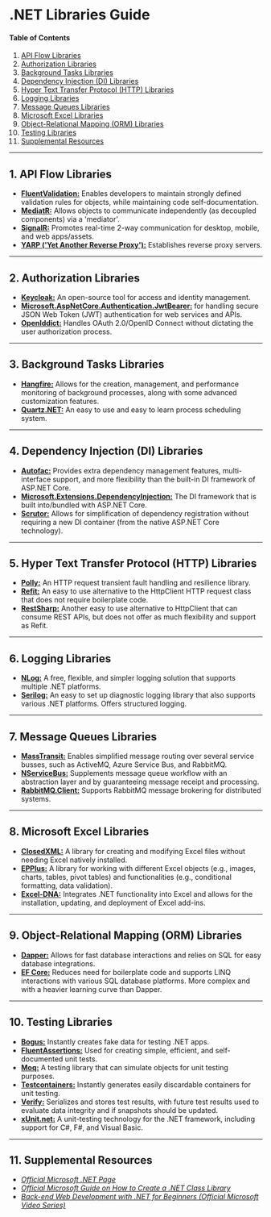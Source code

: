# .NET Libraries Guide
  
#### Table of Contents
1. [API Flow Libraries](#api-flow)
2. [Authorization Libraries](#auth)
3. [Background Tasks Libraries](#bg-tasks)
4. [Dependency Injection (DI) Libraries](#di)
5. [Hyper Text Transfer Protocol (HTTP) Libraries](#http)
6. [Logging Libraries](#logging)
7. [Message Queues Libraries](#msg-queues)
8. [Microsoft Excel Libraries](#excel)
9. [Object-Relational Mapping (ORM) Libraries](#orm)
10. [Testing Libraries](#testing)
11. [Supplemental Resources](#supplemental)
  
<hr />
  
## 1. <a name="api-flow">**API Flow Libraries**</a>
  + [**FluentValidation:**](https://docs.fluentvalidation.net/en/latest/) Enables developers to maintain strongly defined validation rules for objects, while maintaining code self-documentation.
  + [**MediatR:**](https://www.nuget.org/packages/mediatr/) Allows objects to communicate independently (as decoupled components) via a 'mediator'.
  + [**SignalR:**](https://dotnet.microsoft.com/en-us/apps/aspnet/signalr) Promotes real-time 2-way communication for desktop, mobile, and web apps/assets.
  + [**YARP ('Yet Another Reverse Proxy'):**](https://microsoft.github.io/reverse-proxy/) Establishes reverse proxy servers.
  
<hr />
    
## 2. <a name="auth">**Authorization Libraries**</a>
  + [**Keycloak:**](https://learn.microsoft.com/en-us/dotnet/aspire/authentication/keycloak-integration?tabs=dotnet-cli) An open-source tool for access and identity management.
  + [**Microsoft.AspNetCore.Authentication.JwtBearer:**](https://learn.microsoft.com/en-us/dotnet/api/microsoft.aspnetcore.authentication.jwtbearer?view=aspnetcore-9.0) for handling secure JSON Web Token (JWT) authentication for web services and APIs. 
  + [**OpenIddict:**](https://documentation.openiddict.com/) Handles OAuth 2.0/OpenID Connect without dictating the user authorization process.
  
<hr />
  
## 3. <a name="bg-tasks">**Background Tasks Libraries**</a>
  + [**Hangfire:**](https://www.hangfire.io/) Allows for the creation, management, and performance monitoring of background processes, along with some advanced customization features.
  + [**Quartz.NET:**](https://www.quartz-scheduler.net/) An easy to use and easy to learn process scheduling system.
     
<hr />
  
## 4. <a name="di">**Dependency Injection (DI) Libraries**</a>
  + [**Autofac:**](https://autofac.org/) Provides extra dependency management features, multi-interface support, and more flexibility than the built-in DI framework of ASP.NET Core.
  + [**Microsoft.Extensions.DependencyInjection:**](https://www.nuget.org/packages/microsoft.extensions.dependencyinjection) The DI framework that is built into/bundled with ASP.NET Core.
  + [**Scrutor:**](https://github.com/khellang/Scrutor) Allows for simplification of dependency registration without requiring a new DI container (from the native ASP.NET Core technology).

<hr />
  
## 5. <a name="http">**Hyper Text Transfer Protocol (HTTP) Libraries**</a>
  + [**Polly:**](https://www.pollydocs.org/) An HTTP request transient fault handling and resilience library.
  + [**Refit:**](https://github.com/reactiveui/refit) An easy to use alternative to the HttpClient HTTP request class that does not require boilerplate code.
  + [**RestSharp:**](https://restsharp.dev/) Another easy to use alternative to HttpClient that can consume REST APIs, but does not offer as much flexibility and support as Refit.

<hr />
  
## 6. <a name="logging">**Logging Libraries**</a>
  + [**NLog:**](https://nlog-project.org/) A free, flexible, and simpler logging solution that supports multiple .NET platforms.
  + [**Serilog:**](https://serilog.net/) An easy to set up diagnostic logging library that also supports various .NET platforms. Offers structured logging.
  
<hr />
  
## 7. <a name="msg-queues">**Message Queues Libraries**</a>
  + [**MassTransit:**](https://masstransit.io/) Enables simplified message routing over several service busses, such as ActiveMQ, Azure Service Bus, and RabbitMQ.
  + [**NServiceBus:**](https://particular.net/nservicebus) Supplements message queue workflow with an abstraction layer and by guaranteeing message receipt and processing.
  + [**RabbitMQ.Client:**](https://www.rabbitmq.com/client-libraries/dotnet) Supports RabbitMQ message brokering for distributed systems.
  
<hr />
  
## 8. <a name="excel">**Microsoft Excel Libraries**</a>
  + [**ClosedXML:**](https://docs.closedxml.io/en/latest/)  A library for creating and modifying Excel files without needing Excel natively installed.
  + [**EPPlus:**](https://www.epplussoftware.com/) A library for working with different Excel objects (e.g., images, charts, tables, pivot tables) and functionalities (e.g., conditional formatting, data validation).
  + [**Excel-DNA:**](https://excel-dna.net/) Integrates .NET functionality into Excel and allows for the installation, updating, and deployment of Excel add-ins.
  
<hr />
  
## 9. <a name="orm">**Object-Relational Mapping (ORM) Libraries**</a>
  + [**Dapper:**](https://www.learndapper.com/) Allows for fast database interactions and relies on SQL for easy database integrations.
  + [**EF Core:**](https://learn.microsoft.com/en-us/ef/core/) Reduces need for boilerplate code and supports LINQ interactions with various SQL database platforms. More complex and with a heavier learning curve than Dapper.
  
<hr />
  
## 10. <a name="testing">**Testing Libraries**</a>
  + [**Bogus:**](https://github.com/bchavez/Bogus) Instantly creates fake data for testing .NET apps.
  + [**FluentAssertions:**](https://fluentassertions.com/) Used for creating simple, efficient, and self-documented unit tests.
  + [**Moq:**](https://github.com/devlooped/moq) A testing library that can simulate objects for unit testing purposes.
  + [**Testcontainers:**](https://dotnet.testcontainers.org/) Instantly generates easily discardable containers for unit testing.
  + [**Verify:**](https://github.com/VerifyTests/Verify) Serializes and stores test results, with future test results used to evaluate data integrity and if snapshots should be updated.
  + [**xUnit.net:**](https://xunit.net/?tabs=cs) A unit-testing technology for the .NET framework, including support for C#, F#, and Visual Basic.
  
<hr />
  
## 11. <a name="supplemental">Supplemental Resources</a>
  
* *[Official Microsoft .NET Page](https://dotnet.microsoft.com/en-us/)*  
* *[Official Microsoft Guide on How to Create a .NET Class Library](https://learn.microsoft.com/en-us/dotnet/core/tutorials/library-with-visual-studio)*
* *[Back-end Web Development with .NET for Beginners (Official Microsoft Video Series)](https://learn.microsoft.com/en-us/shows/back-end-web-development-with-dotnet-for-beginners/)*
